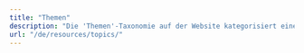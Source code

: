 ```yaml
---
title: "Themen"
description: "Die 'Themen'-Taxonomie auf der Website kategorisiert eine breite Palette von Themen ausschließlich für die Ressourcenseiten (/resources/). Dieses Organisationsrahmenwerk ist darauf ausgelegt, das Auffinden und den Zugang zu verschiedenen Informationsressourcen zu vereinfachen und stellt sicher, dass Benutzer schnell und effizient relevante Inhalte im Ressourcenbereich der Site finden können."
url: "/de/resources/topics/"
---
```

